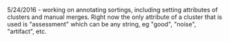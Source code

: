 5/24/2016 - working on annotating sortings, including setting attributes of clusters and manual merges. Right now the only attribute of a cluster that is used is "assessment" which can be any string, eg "good", "noise", "artifact", etc.


